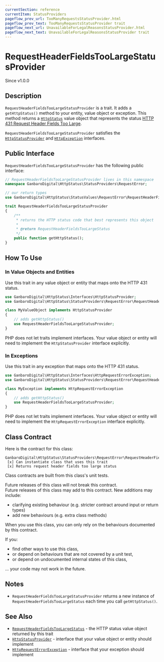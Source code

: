 ```yaml
---
currentSection: reference
currentItem: StatusProviders
pageflow_prev_url: TooManyRequestsStatusProvider.html
pageflow_prev_text: TooManyRequestsStatusProvider trait
pageflow_next_url: UnavailableForLegalReasonsStatusProvider.html
pageflow_next_text: UnavailableForLegalReasonsStatusProvider trait
---
```


# RequestHeaderFieldsTooLargeStatusProvider

<div class="callout info">
Since v1.0.0
</div>

## Description

`RequestHeaderFieldsTooLargeStatusProvider` is a trait. It adds a `getHttpStatus()` method to your entity, value object or exception. This method returns a [`HttpStatus`](../Interfaces/HttpStatus.html) value object that represents the status [HTTP 431 Request Header Fields Too Large](../StatusValues/RequestHeaderFieldsTooLargeStatus.html).

`RequestHeaderFieldsTooLargeStatusProvider` satisfies the [`HttpStatusProvider`](../Interfaces/HttpStatusProvider.html) and [`HttpException`](../Interfaces/HttpException) interfaces.

## Public Interface

`RequestHeaderFieldsTooLargeStatusProvider` has the following public interface:

```php
// RequestHeaderFieldsTooLargeStatusProvider lives in this namespace
namespace GanbaroDigital\HttpStatus\StatusProviders\RequestError;

// our return types
use GanbaroDigital\HttpStatus\StatusValues\RequestError\RequestHeaderFieldsTooLargeStatus;

trait RequestHeaderFieldsTooLargeStatusProvider
{
    /**
     * returns the HTTP status code that best represents this object
     *
     * @return RequestHeaderFieldsTooLargeStatus
     */
    public function getHttpStatus();
}
```

## How To Use

### In Value Objects and Entities

Use this trait in any value object or entity that maps onto the HTTP 431 status.

```php
use GanbaroDigital\HttpStatus\Interfaces\HttpStatusProvider;
use GanbaroDigital\HttpStatus\StatusProviders\RequestError\RequestHeaderFieldsTooLargeStatusProvider;

class MyValueObject implements HttpStatusProvider
{
    // adds getHttpStatus()
    use RequestHeaderFieldsTooLargeStatusProvider;
}
```

PHP does not let traits implement interfaces. Your value object or entity will need to implement the `HttpStatusProvider` interface explicitly.

### In Exceptions

Use this trait in any exception that maps onto the HTTP 431 status.

```php
use GanbaroDigital\HttpStatus\Interfaces\HttpRequestErrorException;
use GanbaroDigital\HttpStatus\StatusProviders\RequestError\RequestHeaderFieldsTooLargeStatusProvider;

class MyException implements HttpRequestErrorException
{
    // adds getHttpStatus()
    use RequestHeaderFieldsTooLargeStatusProvider;
}
```

PHP does not let traits implement interfaces. Your value object or entity will need to implement the `HttpRequestErrorException` interface explicitly.

## Class Contract

Here is the contract for this class:

    GanbaroDigital\HttpStatus\StatusProviders\RequestError\RequestHeaderFieldsTooLargeStatusProvider
     [x] Can instantiate class that uses this trait
     [x] Returns request header fields too large status

Class contracts are built from this class's unit tests.

<div class="callout success">
Future releases of this class will not break this contract.
</div>

<div class="callout info" markdown="1">
Future releases of this class may add to this contract. New additions may include:

* clarifying existing behaviour (e.g. stricter contract around input or return types)
* add new behaviours (e.g. extra class methods)
</div>

<div class="callout warning" markdown="1">
When you use this class, you can only rely on the behaviours documented by this contract.

If you:

* find other ways to use this class,
* or depend on behaviours that are not covered by a unit test,
* or depend on undocumented internal states of this class,

... your code may not work in the future.
</div>

## Notes

* `RequestHeaderFieldsTooLargeStatusProvider` returns a new instance of `RequestHeaderFieldsTooLargeStatus` each time you call `getHttpStatus()`.

## See Also

* [`RequestHeaderFieldsTooLargeStatus`](../StatusValues/RequestHeaderFieldsTooLargeStatus.html) - the HTTP status value object returned by this trait
* [`HttpStatusProvider`](../Interfaces/HttpStatusProvider.html) - interface that your value object or entity should implement
* [`HttpRequestErrorException`](../Interfaces/HttpRequestErrorException.html) - interface that your exception should implement
